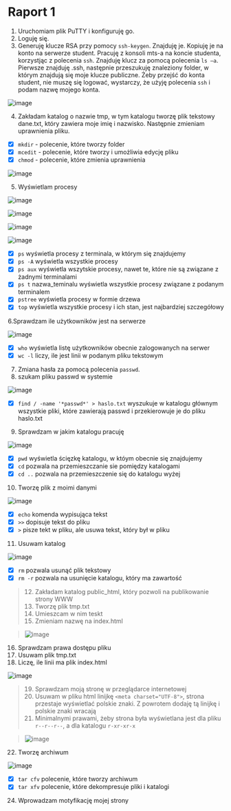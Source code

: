 # Raport 1

1. Uruchomiam plik PuTTY i konfiguruję go.
2. Loguję się.
3. Generuję klucze RSA przy pomocy `ssh-keygen`. Znajduję je. Kopiuję je na konto na serwerze student. Pracuję z konsoli mts-a na koncie studenta, korzystjąc z polecenia `ssh`. Znajduję klucz za pomocą polecenia `ls –a`. Pierwsze znajduję .ssh, następnie przeszukuję znaleziony folder, w którym znajdują się moje klucze publiczne. Żeby przejść do konta student, nie muszę się logować, wystarczy, że użyję polecenia `ssh` i podam nazwę mojego konta.

![image](https://user-images.githubusercontent.com/130842911/232226518-3c3ff60d-88fc-421e-8021-c45d7765fa4e.png)

4. Zakładam katalog o nazwie tmp, w tym katalogu tworzę plik tekstowy dane.txt, który zawiera moje imię i nazwisko. Następnie zmieniam uprawnienia pliku.

- [x] `mkdir` - polecenie, które tworzy folder
- [x] `mcedit` - polecenie, które tworzy i umożliwia edycję pliku
- [x] `chmod` - polecenie, które zmienia uprawnienia
 
![image](https://user-images.githubusercontent.com/130842911/232227121-2f441ba4-75ae-466b-acfc-1d1d0f0e2593.png)

5. Wyświetlam procesy

![image](https://user-images.githubusercontent.com/130842911/232230135-30fc98c8-f832-4cc5-8171-966f1d2cbeaa.png)

![image](https://user-images.githubusercontent.com/130842911/232230212-c61d4878-44ff-4b45-8191-c00b5cd6d1a8.png)

![image](https://user-images.githubusercontent.com/130842911/232230313-da4009fd-144c-4c2a-9d8b-0a5f41f3afc1.png)

![image](https://user-images.githubusercontent.com/130842911/232230332-94e5f561-dea4-4ab2-ab63-df0921d45785.png)

- [x] `ps` wyświetla procesy z terminala, w którym się znajdujemy
- [x] `ps -A` wyświetla wszystkie procesy
- [x] `ps aux` wyświetla wszytskie procesy, nawet te, które nie są związane z żadnymi terminalami
- [x] `ps t` nazwa_teminalu wyświetla wszystkie procesy związane z podanym terminalem
- [x] `pstree` wyświetla procesy w formie drzewa
- [x] `top` wyświetla wszystkie procesy i ich stan, jest najbardziej szczegółowy

6.Sprawdzam ile użytkowników jest na serwerze

![image](https://user-images.githubusercontent.com/130842911/232232146-d33c6bef-c100-4a68-b7b1-f2d440bb1c62.png)

- [x] `who` wyświetla listę użytkowników obecnie zalogowanych na serwer
- [x] `wc -l` liczy, ile jest linii w podanym pliku tekstowym

7. Zmiana hasła za pomocą polecenia `passwd`.
8. szukam pliku passwd w systemie

![image](https://user-images.githubusercontent.com/130842911/232232847-0264117a-2154-43b2-b9c9-6b9d60661e7b.png)

- [x] `find / -name '*passwd*' > haslo.txt` wyszukuje w katalogu głównym wszystkie pliki, które zawierają passwd i przekierowuje je do pliku haslo.txt

9. Sprawdzam w jakim katalogu pracuję

![image](https://user-images.githubusercontent.com/130842911/232233786-1373df1d-509b-482d-8783-d631678f0bc8.png)

- [x] `pwd` wyświetla ścięzkę katalogu, w któym obecnie się znajdujemy
- [x] `cd` pozwala na przemieszczanie sie pomiędzy katalogami
- [x] `cd ..` pozwala na przemieszczenie się do katalogu wyżej

10. Tworzę plik z moimi danymi

![image](https://user-images.githubusercontent.com/130842911/232234445-aedc380a-bf54-427e-a9d3-b105a5fb51f7.png)

- [x] `echo` komenda wypisująca tekst
- [x] `>>` dopisuje tekst do pliku
- [x] `>` pisze tekt w pliku, ale usuwa tekst, który był w pliku

11. Usuwam katalog

![image](https://user-images.githubusercontent.com/130842911/232234630-bcddf652-571e-4c7a-af20-1ae25679954e.png)

- [x] `rm` pozwala usunąć plik tekstowy
- [x] `rm -r` pozwala na usunięcie katalogu, który ma zawartość

> 12. Zakładam katalog public_html, który pozwoli na publikowanie strony WWW
> 13. Tworzę plik tmp.txt
> 14. Umieszcam w nim teskt
> 15. Zmieniam nazwę na index.html

> ![image](https://user-images.githubusercontent.com/130842911/232235000-80d79fe7-1c72-48ca-9b66-b81be65117b4.png)


16. Sprawdzam prawa dostępu pliku
17. Usuwam plik tmp.txt
18. Liczę, ile linii ma plik index.html

![image](https://user-images.githubusercontent.com/130842911/232235107-c9334f71-6b7d-4d20-a619-756cebc90ad9.png)

> 19. Sprawdzam moją stronę w przeglądarce internetowej
> 20. Usuwam w pliku html linijkę `<meta charset="UTF-8">`, strona przestaje wyświetlać polskie znaki. Z powrotem dodaję tą linijkę i polskie znaki wracają
> 21. Minimalnymi prawami, żeby strona była wyświetlana jest dla pliku `r--r--r--`, a dla katalogu `r-xr-xr-x`

> ![image](https://user-images.githubusercontent.com/130842911/232237384-cec3b597-20d6-4eb7-b8e3-35097fa94cda.png)

22. Tworzę archiwum

![image](https://user-images.githubusercontent.com/130842911/232236398-5f6eb7c1-510b-424d-962c-c7a46e401dc4.png)

- [x] `tar cfv` polecenie, które tworzy archiwum
- [x] `tar xfv` polecenie, które dekompresuje pliki i katalogi

24. Wprowadzam motyfikację mojej strony

